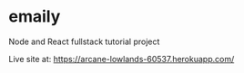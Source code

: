# emaily
Node and React fullstack tutorial project

Live site at: https://arcane-lowlands-60537.herokuapp.com/
